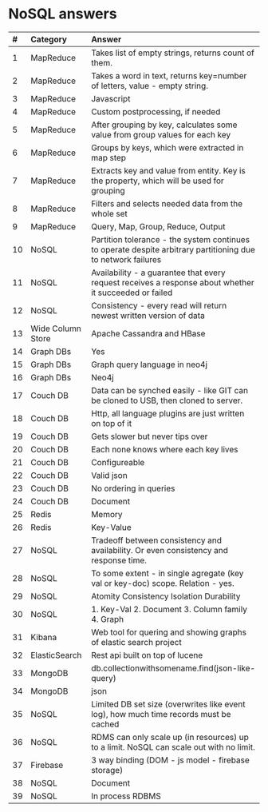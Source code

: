 # NoSQL answers

| #   | Category          | Answer                                                                                                       |
| :-- | :---------------- | :----------------------------------------------------------------------------------------------------------- |
| 1   | MapReduce         | Takes list of empty strings, returns count of them.                                                          |
| 2   | MapReduce         | Takes a word in text, returns key=number of letters, value - empty string.                                   |
| 3   | MapReduce         | Javascript                                                                                                   |
| 4   | MapReduce         | Custom postprocessing, if needed                                                                             |
| 5   | MapReduce         | After grouping by key, calculates some value from group values for each key                                  |
| 6   | MapReduce         | Groups by keys, which were extracted in map step                                                             |
| 7   | MapReduce         | Extracts key and value from entity. Key is the property, which will be used for grouping                     |
| 8   | MapReduce         | Filters and selects needed data from the whole set                                                           |
| 9   | MapReduce         | Query, Map, Group, Reduce, Output                                                                            |
| 10  | NoSQL             | Partition tolerance - the system continues to operate despite arbitrary partitioning due to network failures |
| 11  | NoSQL             | Availability - a guarantee that every request receives a response about whether it succeeded or failed       |
| 12  | NoSQL             | Consistency - every read will return newest written version of data                                          |
| 13  | Wide Column Store | Apache Cassandra and HBase                                                                                   |
| 14  | Graph DBs         | Yes                                                                                                          |
| 15  | Graph DBs         | Graph query language in neo4j                                                                                |
| 16  | Graph DBs         | Neo4j                                                                                                        |
| 17  | Couch DB          | Data can be synched easily - like GIT can be cloned to USB, then cloned to server.                           |
| 18  | Couch DB          | Http, all language plugins are just written on top of it                                                     |
| 19  | Couch DB          | Gets slower but never tips over                                                                              |
| 20  | Couch DB          | Each none knows where each key lives                                                                         |
| 21  | Couch DB          | Configureable                                                                                                |
| 22  | Couch DB          | Valid json                                                                                                   |
| 23  | Couch DB          | No ordering in queries                                                                                       |
| 24  | Couch DB          | Document                                                                                                     |
| 25  | Redis             | Memory                                                                                                       |
| 26  | Redis             | Key-Value                                                                                                    |
| 27  | NoSQL             | Tradeoff between consistency and availability. Or even consistency and response time.                        |
| 28  | NoSQL             | To some extent - in single agregate (key val or key-doc) scope. Relation - yes.                              |
| 29  | NoSQL             | Atomity Consistency Isolation Durability                                                                     |
| 30  | NoSQL             | 1. Key-Val 2. Document 3. Column family 4. Graph                                                             |
| 31  | Kibana            | Web tool for quering and showing graphs of elastic search project                                            |
| 32  | ElasticSearch     | Rest api built on top of lucene                                                                              |
| 33  | MongoDB           | db.collectionwithsomename.find(json-like-query)                                                              |
| 34  | MongoDB           | json                                                                                                         |
| 35  | NoSQL             | Limited DB set size (overwrites like event log), how much time records must be cached                        |
| 36  | NoSQL             | RDMS can only scale up (in resources) up to a limit. NoSQL can scale out with no limit.                      |
| 37  | Firebase          | 3 way binding (DOM - js model - firebase storage)                                                            |
| 38  | NoSQL             | Document                                                                                                     |
| 39  | NoSQL             | In process RDBMS                                                                                             |
